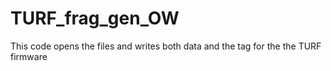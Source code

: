 # TURF_frag_gen_OW
This code opens the files and writes both data and the tag for the the TURF firmware
